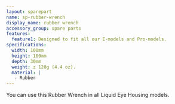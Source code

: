 ```yaml
---
layout: sparepart
name: sp-rubber-wrench
display_name: rubber wrench
accessory_group: spare parts
features:
  feature1: Designed to fit all our E-models and Pro-models.
specifications:
  width: 100mm
  height: 100mm
  depth: 30mm
  weight: ± 120g (4.4 oz).
  material: |
   - Rubber
---
```

You can use this Rubber Wrench in all Liquid Eye Housing models.
